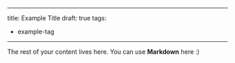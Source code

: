 
---
title: Example Title
draft: true
tags:
  - example-tag
---
 
The rest of your content lives here. You can use **Markdown** here :)

